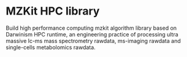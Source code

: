 # MZKit HPC library

Build high performance computing mzkit algorithm library based on Darwinism HPC runtime, an engineering practice of processing ultra massive lc-ms mass spectrometry rawdata, ms-imaging rawdata and single-cells metabolomics rawdata.

